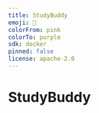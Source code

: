 ```yaml
---
title: StudyBuddy
emoji: 🐠
colorFrom: pink
colorTo: purple
sdk: docker
pinned: false
license: apache-2.0
---
```


# StudyBuddy

